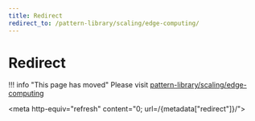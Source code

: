```yaml
---
title: Redirect
redirect_to: /pattern-library/scaling/edge-computing/
---
```


# Redirect

!!! info "This page has moved"
    Please visit [pattern-library/scaling/edge-computing](../../pattern-library/scaling/edge-computing.md)

<meta http-equiv="refresh" content="0; url=/{metadata["redirect"]}/">